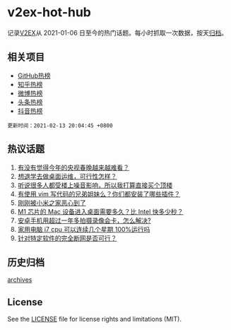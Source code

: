 # v2ex-hot-hub

 记录[V2EX](https://www.v2ex.com/)从 2021-01-06 日至今的热门话题。每小时抓取一次数据，按天[归档](archives)。
 
 ## 相关项目

- [GitHub热榜](https://github.com/lonnyzhang423/github-hot-hub)
- [知乎热榜](https://github.com/lonnyzhang423/zhihu-hot-hub)
- [微博热榜](https://github.com/lonnyzhang423/weibo-hot-hub)
- [头条热榜](https://github.com/lonnyzhang423/toutiao-hot-hub)
- [抖音热榜](https://github.com/lonnyzhang423/douyin-hot-hub)


 `更新时间：2021-02-13 20:04:45 +0800`

## 热议话题

1. [有没有觉得今年的央视春晚越来越难看？](https://www.v2ex.com/t/753112)
1. [想退学去做桌面运维，可行性怎样？](https://www.v2ex.com/t/753116)
1. [听说很多人都受楼上噪音影响，所以我打算直接买个顶楼](https://www.v2ex.com/t/753154)
1. [有使用 vim 写代码的兄弟姐妹么？你们都安装了哪些插件？](https://www.v2ex.com/t/753095)
1. [刚刚被小米之家恶心到了](https://www.v2ex.com/t/753178)
1. [M1 芯片的 Mac 设备进入桌面需要多久？比 Intel 快多少秒？](https://www.v2ex.com/t/753119)
1. [安卓手机用超过一年多拍摄录像会卡，怎么解决?](https://www.v2ex.com/t/753137)
1. [家用电脑 i7 cpu 可以连续几个星期 100%运行吗](https://www.v2ex.com/t/753163)
1. [针对特定软件的完全断网是否可行？](https://www.v2ex.com/t/753164)

## 历史归档

[archives](archives)

## License

See the [LICENSE](LICENSE) file for license rights and limitations (MIT).
